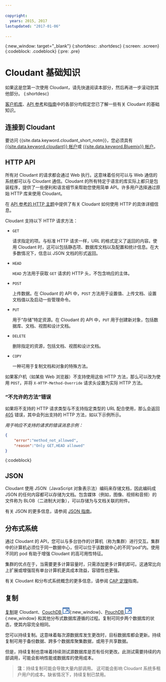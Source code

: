 ```yaml
---

copyright:
  years: 2015, 2017
lastupdated: "2017-01-06"

---
```


{:new_window: target="_blank"}
{:shortdesc: .shortdesc}
{:screen: .screen}
{:codeblock: .codeblock}
{:pre: .pre}

# Cloudant 基础知识

如果这是您第一次使用 Cloudant，请先快速阅读本部分，然后再进一步滚动到其他部分。
{:shortdesc}

[客户机库](../libraries/index.html#-client-libraries)、[API 参考](../api/index.html#-api-reference)和[指南](../guides/index.html#-guides)中的各部分均假定您已了解一些有关 Cloudant 的基础知识。

## 连接到 Cloudant

要访问 {{site.data.keyword.cloudant_short_notm}}，您必须具有 [{{site.data.keyword.cloudant}} 帐户](../api/account.html)或 [{{site.data.keyword.Bluemix}} 帐户](../offerings/bluemix.html)。

## HTTP API

所有对 Cloudant 的请求都会通过 Web 执行。这意味着任何可以与 Web 通信的系统都可以与 Cloudant 通信。Cloudant 的所有特定于语言的库实际上都只是包装程序，提供了一些便利和语言细节来帮助您使用简单 API。许多用户选择通过原始 HTTP 库来使用 Cloudant。

在 [API 参考的 HTTP 主题](../api/http.html)中提供了有关 Cloudant 如何使用 HTTP 的具体详细信息。

Cloudant 支持以下 HTTP 请求方法：

-   `GET`

    请求指定的项。与标准 HTTP 请求一样，URL 的格式定义了返回的内容。使用 Cloudant 时，这可以包括静态项、数据库文档以及配置和统计信息。在大多数情况下，信息以 JSON 文档的形式返回。

-   `HEAD`

    `HEAD` 方法用于获取 `GET` 请求的 HTTP 头，不包含响应的主体。

-   `POST`

    上传数据。在 Cloudant 的 API 中，`POST` 方法用于设置值、上传文档、设置文档值以及启动一些管理命令。

-   `PUT`

    用于“存储”特定资源。在 Cloudant 的 API 中，`PUT` 用于创建新对象，包括数据库、文档、视图和设计文档。

-   `DELETE`

    删除指定的资源，包括文档、视图和设计文档。

-   `COPY`

    一种可用于复制文档和对象的特殊方法。

如果客户机（如某些 Web 浏览器）不支持使用这些 HTTP 方法，那么可以改为使用 `POST`，并将 `X-HTTP-Method-Override` 请求头设置为实际 HTTP 方法。

### “不允许的方法”错误

如果将不支持的 HTTP 请求类型与不支持指定类型的 URL 配合使用，那么会返回 [405](../api/http.html#405) 错误，其中会列出支持的 HTTP 方法，如以下示例所示。

_用于响应不支持的请求的错误消息示例：_

```json
{
    "error":"method_not_allowed",
    "reason":"Only GET,HEAD allowed"
}
```
{:codeblock}

## JSON

Cloudant 使用 JSON（JavaScript 对象表示法）编码来存储文档，因此编码成 JSON 的任何内容都可以存储为文档。包含媒体（例如，图像、视频和音频）的文件称为 BLOB（二进制大对象），可以存储为与文档关联的附件。

有关 JSON 的更多信息，请参阅 [JSON 指南](../guides/json.html)。

<div id="distributed"></div>

## 分布式系统

通过 Cloudant 的 API，您可以与多台协作的计算机（称为集群）进行交互。集群中的计算机必须位于同一数据中心，但可以位于该数据中心的不同“pod”内。使用不同的 pod 有助于增强 Cloudant 的高可用性特征。

集群的优点在于，当需要更多计算容量时，只需添加更多计算机即可。这通常比向上扩展或增强现有单台计算机更具成本效益，容错性也更强。

有关 Cloudant 和分布式系统概念的更多信息，请参阅 [CAP 定理](../guides/cap_theorem.html)指南。

## 复制

[复制](../api/replication.html)是 Cloudant、[CouchDB ![外部链接图标](../images/launch-glyph.svg "外部链接图标")](http://couchdb.apache.org/){:new_window}、[PouchDB ![外部链接图标](../images/launch-glyph.svg "外部链接图标")](http://pouchdb.com/){:new_window} 和其他分布式数据库遵循的过程。复制可同步两个数据库的状态，使其内容完全相同。

您可以持续复制。这意味着每次源数据库发生更改时，目标数据库都会更新。持续复制可用于备份数据、跨多个数据库聚集数据，或用于共享数据。

但是，持续复制也意味着持续测试源数据库是否有任何更改。此测试需要持续的内部调用，可能会影响性能或数据库的使用成本。

>   **注**：持续复制可能会导致大量内部调用。
这可能会影响 Cloudant 系统多租户用户的成本。缺省情况下，持续复制已禁用。
